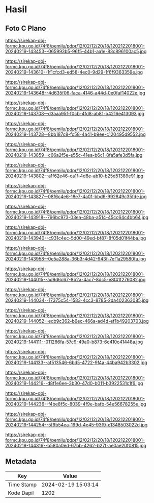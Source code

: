 # Hasil

## Foto C Plano

https://sirekap-obj-formc.kpu.go.id/74f8/pemilu/pdpr/12/02/12/20/18/1202122018001-20240219-143453--065993b5-96f5-44b1-aa1e-83c896100ac5.jpg

https://sirekap-obj-formc.kpu.go.id/74f8/pemilu/pdpr/12/02/12/20/18/1202122018001-20240219-143610--1f1cfcd3-ed58-4ec0-9d29-1f6f9363359e.jpg

https://sirekap-obj-formc.kpu.go.id/74f8/pemilu/pdpr/12/02/12/20/18/1202122018001-20240219-143648--4d635f06-faca-4146-a44d-0e0faf14022e.jpg

https://sirekap-obj-formc.kpu.go.id/74f8/pemilu/pdpr/12/02/12/20/18/1202122018001-20240219-143708--d3aaa95f-f0cb-4fd8-ab81-b4216e413093.jpg

https://sirekap-obj-formc.kpu.go.id/74f8/pemilu/pdpr/12/02/12/20/18/1202122018001-20240219-143728--8bb187c8-fc58-4a41-b9ee-c120495d9552.jpg

https://sirekap-obj-formc.kpu.go.id/74f8/pemilu/pdpr/12/02/12/20/18/1202122018001-20240219-143859--c66a2f5e-e55c-41ea-b6c1-8fa5afe3d5fa.jpg

https://sirekap-obj-formc.kpu.go.id/74f8/pemilu/pdpr/12/02/12/20/18/1202122018001-20240219-143802--a1f62e46-ca1f-4d8e-ab10-b25d51389e91.jpg

https://sirekap-obj-formc.kpu.go.id/74f8/pemilu/pdpr/12/02/12/20/18/1202122018001-20240219-143827--08f6c4e6-18e7-4a01-bbd6-992849c35fde.jpg

https://sirekap-obj-formc.kpu.go.id/74f8/pemilu/pdpr/12/02/12/20/18/1202122018001-20240219-143918--796bc973-03ea-48ba-a514-45cc64c4bb64.jpg

https://sirekap-obj-formc.kpu.go.id/74f8/pemilu/pdpr/12/02/12/20/18/1202122018001-20240219-143940--c931c4ec-5d00-49ed-bf87-8f05d01f44ba.jpg

https://sirekap-obj-formc.kpu.go.id/74f8/pemilu/pdpr/12/02/12/20/18/1202122018001-20240219-143958--0e5a288a-36b3-4d42-943f-7ef1a29580fa.jpg

https://sirekap-obj-formc.kpu.go.id/74f8/pemilu/pdpr/12/02/12/20/18/1202122018001-20240219-144015--ad9d6c67-8b2a-4ac7-8dc5-e8f41f276082.jpg

https://sirekap-obj-formc.kpu.go.id/74f8/pemilu/pdpr/12/02/12/20/18/1202122018001-20240219-144034--17375c54-1583-4cc3-8785-2da402363085.jpg

https://sirekap-obj-formc.kpu.go.id/74f8/pemilu/pdpr/12/02/12/20/18/1202122018001-20240219-144052--edb9c362-b6ec-466a-ad4d-ef1b49203703.jpg

https://sirekap-obj-formc.kpu.go.id/74f8/pemilu/pdpr/12/02/12/20/18/1202122018001-20240219-144111--011266fa-57c9-49a0-b873-6c410c41448a.jpg

https://sirekap-obj-formc.kpu.go.id/74f8/pemilu/pdpr/12/02/12/20/18/1202122018001-20240219-144133--af513546-6bd5-4722-9f4a-44ba942b3302.jpg

https://sirekap-obj-formc.kpu.go.id/74f8/pemilu/pdpr/12/02/12/20/18/1202122018001-20240219-144216--d8f1e6ee-3b30-47d0-b011-b3922531c1f6.jpg

https://sirekap-obj-formc.kpu.go.id/74f8/pemilu/pdpr/12/02/12/20/18/1202122018001-20240219-144236--f4be8f5c-8039-4f9e-bafb-54e56678255e.jpg

https://sirekap-obj-formc.kpu.go.id/74f8/pemilu/pdpr/12/02/12/20/18/1202122018001-20240219-144254--5f9b54ea-199d-4e45-93f9-e1348503022d.jpg

https://sirekap-obj-formc.kpu.go.id/74f8/pemilu/pdpr/12/02/12/20/18/1202122018001-20240219-144316--b580a0ed-67bb-4262-b27f-ae0ae20f0815.jpg


## Metadata

| Key        | Value               |
| ---------- | ------------------- |
| Time Stamp | 2024-02-19 15:03:14 |
| Kode Dapil | 1202                |




